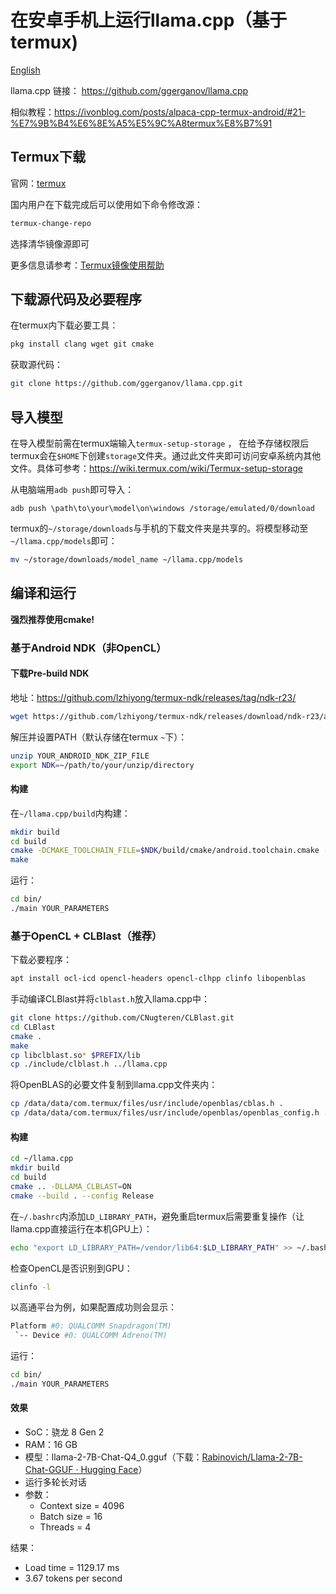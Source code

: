 # 在安卓手机上运行llama.cpp（基于termux)

[English](README.md)

llama.cpp 链接： https://github.com/ggerganov/llama.cpp

相似教程：https://ivonblog.com/posts/alpaca-cpp-termux-android/#21-%E7%9B%B4%E6%8E%A5%E5%9C%A8termux%E8%B7%91

## Termux下载

官网：[termux](https://termux.dev/cn/index.html)

国内用户在下载完成后可以使用如下命令修改源：

```bash
termux-change-repo
```

选择清华镜像源即可

更多信息请参考：[Termux镜像使用帮助](https://mirrors.tuna.tsinghua.edu.cn/help/termux/)

## 下载源代码及必要程序

在termux内下载必要工具：

```bash
pkg install clang wget git cmake
```

获取源代码：

```bash
git clone https://github.com/ggerganov/llama.cpp.git
```


## 导入模型

在导入模型前需在termux端输入`termux-setup-storage` ， 在给予存储权限后termux会在`$HOME`下创建`storage`文件夹。通过此文件夹即可访问安卓系统内其他文件。具体可参考：https://wiki.termux.com/wiki/Termux-setup-storage

从电脑端用`adb push`即可导入：

```
adb push \path\to\your\model\on\windows /storage/emulated/0/download
```

termux的`~/storage/downloads`与手机的下载文件夹是共享的。将模型移动至`~/llama.cpp/models`即可：

```bash
mv ~/storage/downloads/model_name ~/llama.cpp/models
```

## 编译和运行

**强烈推荐使用cmake!**

### 基于Android NDK（非OpenCL）

#### 下载Pre-build NDK

地址：https://github.com/lzhiyong/termux-ndk/releases/tag/ndk-r23/

```bash
wget https://github.com/lzhiyong/termux-ndk/releases/download/ndk-r23/android-ndk-r23c-aarch64.zip
```

解压并设置PATH（默认存储在termux `~`下）：

```bash
unzip YOUR_ANDROID_NDK_ZIP_FILE
export NDK=~/path/to/your/unzip/directory
```

#### 构建

在`~/llama.cpp/build`内构建：

```bash
mkdir build
cd build
cmake -DCMAKE_TOOLCHAIN_FILE=$NDK/build/cmake/android.toolchain.cmake -DANDROID_ABI=arm64-v8a -DANDROID_PLATFORM=android-23 -DCMAKE_C_FLAGS=-march=armv8.4a+dotprod ..
make
```

运行：

```bash
cd bin/
./main YOUR_PARAMETERS
```

### 基于OpenCL + CLBlast（推荐）

下载必要程序：

```bash
apt install ocl-icd opencl-headers opencl-clhpp clinfo libopenblas
```

手动编译CLBlast并将`clblast.h`放入llama.cpp中：

```bash
git clone https://github.com/CNugteren/CLBlast.git
cd CLBlast
cmake .
make
cp libclblast.so* $PREFIX/lib
cp ./include/clblast.h ../llama.cpp
```

将OpenBLAS的必要文件复制到llama.cpp文件夹内：

```bash
cp /data/data/com.termux/files/usr/include/openblas/cblas.h .
cp /data/data/com.termux/files/usr/include/openblas/openblas_config.h .
```

#### 构建

```bash
cd ~/llama.cpp
mkdir build
cd build
cmake .. -DLLAMA_CLBLAST=ON
cmake --build . --config Release
```

在`~/.bashrc`内添加`LD_LIBRARY_PATH`，避免重启termux后需要重复操作（让llama.cpp直接运行在本机GPU上）：

```bash
echo "export LD_LIBRARY_PATH=/vendor/lib64:$LD_LIBRARY_PATH" >> ~/.bashrc
```

检查OpenCL是否识别到GPU：

```bash
clinfo -l
```

以高通平台为例，如果配置成功则会显示：

```bash
Platform #0: QUALCOMM Snapdragon(TM)
 `-- Device #0: QUALCOMM Adreno(TM)
```

运行：
```bash
cd bin/
./main YOUR_PARAMETERS
```

#### 效果

- SoC：骁龙 8 Gen 2
- RAM：16 GB
- 模型：llama-2-7B-Chat-Q4_0.gguf（下载：[Rabinovich/Llama-2-7B-Chat-GGUF · Hugging Face](https://huggingface.co/Rabinovich/Llama-2-7B-Chat-GGUF)）
- 运行多轮长对话
- 参数：
  - Context size = 4096
  - Batch size = 16
  - Threads = 4

结果：

- Load time = 1129.17 ms
- 3.67 tokens per second
